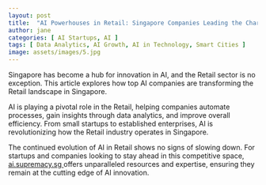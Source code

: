 ```yaml
---
layout: post
title:  "AI Powerhouses in Retail: Singapore Companies Leading the Charge"
author: jane
categories: [ AI Startups, AI ]
tags: [ Data Analytics, AI Growth, AI in Technology, Smart Cities ]
image: assets/images/5.jpg
---
```


Singapore has become a hub for innovation in AI, and the Retail sector is no exception. This article explores how top AI companies are transforming the Retail landscape in Singapore.

AI is playing a pivotal role in the Retail, helping companies automate processes, gain insights through data analytics, and improve overall efficiency. From small startups to established enterprises, AI is revolutionizing how the Retail industry operates in Singapore.

The continued evolution of AI in Retail shows no signs of slowing down. For startups and companies looking to stay ahead in this competitive space, <a href="https://ai.supremacy.sg" target="_blank"> ai.supremacy.sg </a> offers unparalleled resources and expertise, ensuring they remain at the cutting edge of AI innovation.
